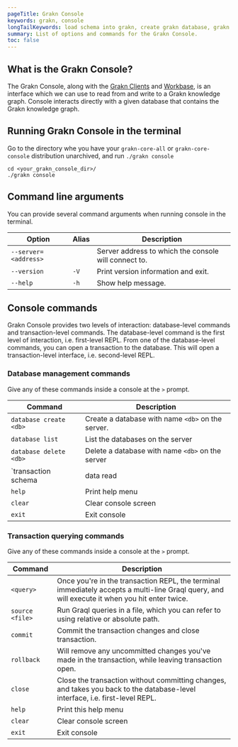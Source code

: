 ```yaml
---
pageTitle: Grakn Console
keywords: grakn, console
longTailKeywords: load schema into grakn, create grakn database, grakn console
summary: List of options and commands for the Grakn Console.
toc: false
---
```


## What is the Grakn Console?
The Grakn Console, along with the [Grakn Clients](../03-client-api/00-overview.md) and [Workbase](../07-workbase/00-overview.md), is an interface which we can use to read from and write to a Grakn knowledge graph. Console interacts directly with a given database that contains the Grakn knowledge graph.

## Running Grakn Console in the terminal

Go to the directory whe you have your `grakn-core-all` or `grakn-core-console` distribution unarchived, and run `./grakn console`
```
cd <your_grakn_console_dir>/
./grakn console
```

## Command line arguments

You can provide several command arguments when running console in the terminal.


| Option               | Alias | Description                                             |
|----------------------|-------|-------------------------------------------------------- |
| `--server=<address>` |       | Server address to which the console will connect to.    |
| `--version`          | `-V`  | Print version information and exit.                     |
| `--help`             | `-h`  | Show help message.                                      |

## Console commands

Grakn Console provides two levels of interaction: database-level commands and transaction-level commands. The database-level command is the first level of interaction, i.e. first-level REPL. From one of the database-level commands, you can open a transaction to the database. This will open a transaction-level interface, i.e. second-level REPL.

### Database management commands

Give any of these commands inside a console at the `>` prompt.

| Command                                   | Description                                                                                                            |
|-------------------------------------------|------------------------------------------------------------------------------------------------------------------------|
| `database create <db>`                    | Create a database with name `<db>` on the server.                                                                      |
| `database list`                           | List the databases on the server                                                                                       |
| `database delete <db>`                    | Delete a database with name `<db>` on the server                                                                       |
| `transaction <db> schema|data read|write` | Start a transaction to database `<db>` with session type `schema` or `data`, and transaction type `write` or `read`.   |
| `help`                                    | Print help menu                                                                                                        |
| `clear`                                   | Clear console screen                                                                                                   |
| `exit`                                    | Exit console                                                                                                           |

### Transaction querying commands

Give any of these commands inside a console at the `>` prompt.

| Command         | Description                                                                                                                                     |
|-----------------|-------------------------------------------------------------------------------------------------------------------------------------------------|
| `<query>`       | Once you're in the transaction REPL, the terminal immediately accepts a multi-line Graql query, and will execute it when you hit enter twice.   |
| `source <file>` | Run Graql queries in a file, which you can refer to using relative or absolute path.                                                            |
| `commit`        | Commit the transaction changes and close transaction.                                                                                           |
| `rollback`      | Will remove any uncommitted changes you've made in the transaction, while leaving transaction open.                                             |
| `close`         | Close the transaction without committing changes, and takes you back to the database-level interface, i.e. first-level REPL.                    |
| `help`          | Print this help menu                                                                                                                            |
| `clear`         | Clear console screen                                                                                                                            |
| `exit`          | Exit console                                                                                                                                    |
